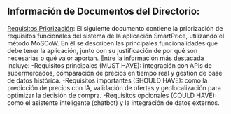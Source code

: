 ## Información de Documentos del Directorio:
[Requisitos Priorización](https://github.com/jhoanapechram/-FIS-Equipo-2/blob/main/1era%20Entrega/Requisitos/REQUISITOS%20PRIORIZACI%C3%93N.pdf): El siguiente documento contiene la priorización de requisitos funcionales del sistema de la aplicación SmartPrice, utilizando el método MoSCoW.
En él se describen las principales funcionalidades que debe tener la aplicación, junto con su justificación de por qué son necesarias o qué valor aportan. Entre la información más destacada incluye:
-Requisitos principales (MUST HAVE): integración con APIs de supermercados, comparación de precios en tiempo real y gestión de base de datos histórica.
-Requisitos importantes (SHOULD HAVE): como la predicción de precios con IA, validación de ofertas y geolocalización para optimizar la decisión de compra.
-Requisitos opcionales (COULD HAVE): como el asistente inteligente (chatbot) y la integración de datos externos.
